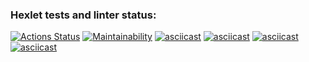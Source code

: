 ### Hexlet tests and linter status:
[![Actions Status](https://github.com/kate2610k/php-project-45/actions/workflows/hexlet-check.yml/badge.svg)](https://github.com/kate2610k/php-project-45/actions)
[![Maintainability](https://api.codeclimate.com/v1/badges/9f1ad25c3ca636f85337/maintainability)](https://codeclimate.com/github/kate2610k/php-project-45/maintainability)
[![asciicast](https://asciinema.org/a/mCXDEayad2OdKSNz72pqk1Xe5.svg)](https://asciinema.org/a/mCXDEayad2OdKSNz72pqk1Xe5)
[![asciicast](https://asciinema.org/a/rCqejQ5EBgPGygXnc4MGMmJPO.svg)](https://asciinema.org/a/rCqejQ5EBgPGygXnc4MGMmJPO)
[![asciicast](https://asciinema.org/a/KMd7Lb1Znb5osznEzBT4IqRNx.svg)](https://asciinema.org/a/KMd7Lb1Znb5osznEzBT4IqRNx)
[![asciicast](https://asciinema.org/a/VizdpoE04vrybcBckZnzApdh3.svg)](https://asciinema.org/a/VizdpoE04vrybcBckZnzApdh3)
